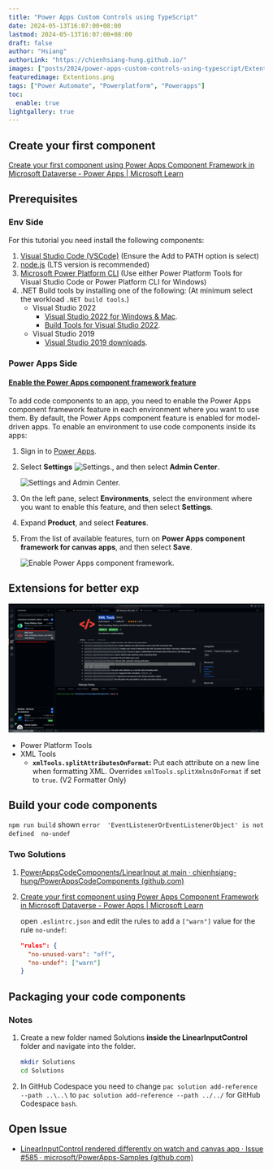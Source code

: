 ```yaml
---
title: "Power Apps Custom Controls using TypeScript"
date: 2024-05-13T16:07:00+08:00
lastmod: 2024-05-13T16:07:00+08:00
draft: false
author: "Hsiang"
authorLink: "https://chienhsiang-hung.github.io/"
images: ["posts/2024/power-apps-custom-controls-using-typescript/Extentions.png"]
featuredimage: Extentions.png
tags: ["Power Automate", "Powerplatform", "Powerapps"]
toc:
  enable: true
lightgallery: true
---
```

## Create your first component
[Create your first component using Power Apps Component Framework in Microsoft Dataverse - Power Apps | Microsoft Learn](https://learn.microsoft.com/en-us/power-apps/developer/component-framework/implementing-controls-using-typescript?tabs=after#adding-style-to-the-code-component)

## Prerequisites
### Env Side
For this tutorial you need install the following components:
1.  [Visual Studio Code (VSCode)](https://code.visualstudio.com/Download)  (Ensure the Add to PATH option is select)
2.  [node.js](https://nodejs.org/en/download/)  (LTS version is recommended)
3.  [Microsoft Power Platform CLI](https://learn.microsoft.com/en-us/powerapps/developer/data-platform/powerapps-cli#install-power-apps-cli)  (Use either Power Platform Tools for Visual Studio Code or Power Platform CLI for Windows)
4.  .NET Build tools by installing one of the following: (At minimum select the workload  `.NET build tools`.)
    -   Visual Studio 2022
        -   [Visual Studio 2022 for Windows & Mac](https://visualstudio.microsoft.com/downloads/).
        -   [Build Tools for Visual Studio 2022](https://visualstudio.microsoft.com/downloads/#build-tools-for-visual-studio-2022).
    -   Visual Studio 2019
        -   [Visual Studio 2019 downloads](https://visualstudio.microsoft.com/vs/older-downloads/#visual-studio-2019-and-other-products).
### Power Apps Side
#### [Enable the Power Apps component framework feature](https://learn.microsoft.com/en-us/power-apps/developer/component-framework/component-framework-for-canvas-apps#enable-the-power-apps-component-framework-feature)
To add code components to an app, you need to enable the Power Apps component framework feature in each environment where you want to use them. By default, the Power Apps component feature is enabled for model-driven apps. To enable an environment to use code components inside its apps:

1.  Sign in to  [Power Apps](https://powerapps.microsoft.com/).
    
2.  Select  **Settings**  ![Settings.](https://learn.microsoft.com/en-us/power-apps/developer/component-framework/media/settings.png), and then select  **Admin Center**.
    
    ![Settings and Admin Center.](https://learn.microsoft.com/en-us/power-apps/developer/component-framework/media/select-admin-center-from-settings.png "Settings and Admin Center")
    
3.  On the left pane, select  **Environments**, select the environment where you want to enable this feature, and then select  **Settings**.
    
4.  Expand  **Product**, and select  **Features**.
    
5.  From the list of available features, turn on  **Power Apps component framework for canvas apps**, and then select  **Save**.
    
    ![Enable Power Apps component framework.](https://learn.microsoft.com/en-us/power-apps/developer/component-framework/media/enable-pcf-feature.png "Enable Power Apps component framework")
## Extensions for better exp
![Extentions for Power Apps Code Components Framework Development](Extentions.png "Extentions for Power Apps Code Components Framework Development")
- Power Platform Tools
- XML Tools
  -   **`xmlTools.splitAttributesOnFormat`:**  Put each attribute on a new line when formatting XML. Overrides  `xmlTools.splitXmlnsOnFormat`  if set to  `true`. (V2 Formatter Only)

## Build your code components
`npm run build` shown `error  'EventListenerOrEventListenerObject' is not defined  no-undef`
### Two Solutions
1. [PowerAppsCodeComponents/LinearInput at main · chienhsiang-hung/PowerAppsCodeComponents (github.com)](https://github.com/chienhsiang-hung/PowerAppsCodeComponents/tree/main/LinearInput)
2. [Create your first component using Power Apps Component Framework in Microsoft Dataverse - Power Apps | Microsoft Learn](https://learn.microsoft.com/en-us/power-apps/developer/component-framework/implementing-controls-using-typescript?tabs=after#build-your-code-components)
    
    open `.eslintrc.json` and edit the rules to add a `["warn"]` value for the rule `no-undef`:
    ```json
    "rules": {
      "no-unused-vars": "off",
      "no-undef": ["warn"]
    }
    ```

## Packaging your code components
### Notes
1. Create a new folder named Solutions **inside the LinearInputControl** folder and navigate into the folder.

    ```bash
    mkdir Solutions
    cd Solutions
    ```
2. In GitHub Codespace you need to change `pac solution add-reference --path ..\..\` to `pac solution add-reference --path ../../` for GitHub Codespace `bash`.

## Open Issue
- [LinearInputControl rendered differently on watch and canvas app · Issue #585 · microsoft/PowerApps-Samples (github.com)](https://github.com/microsoft/PowerApps-Samples/issues/585)
